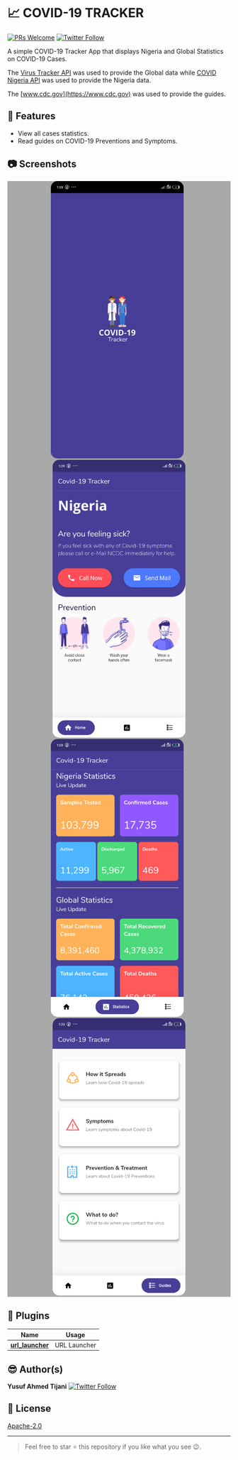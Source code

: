 # :chart_with_upwards_trend:  COVID-19 TRACKER 
[![PRs Welcome](https://img.shields.io/badge/PRs-welcome-brightgreen.svg?style=flat-square)](http://makeapullrequest.com) [![Twitter Follow](https://img.shields.io/twitter/follow/iloveteajay_?label=Follow&style=social)](https://twitter.com/iloveteajay_)

A simple COVID-19 Tracker App that displays Nigeria and Global Statistics on COVID-19 Cases. 

The [Virus Tracker API](https://thevirustracker.com/api) was used to provide the Global data while [COVID Nigeria API](https://covidnigeria.herokuapp.com/) was used to provide the Nigeria data. 

The [www.cdc.gov](https://www.cdc.gov) was used to provide the guides.

## :dizzy:  Features
- View all cases statistics.
- Read guides on COVID-19 Preventions and Symptoms.

## :camera:  Screenshots
<div style="background-color:rgb(169,169,169); text-align:center">
<img src="screenshots/launch_screen.png" width="300" style="border-radius: 15px">
&nbsp;
<img src="screenshots/home_screen.png" width="300" style="border-radius: 15px">
</div>


<div style="background-color:rgb(169,169,169); text-align:center">
<img src="screenshots/stats_screen.png" width="300" style="border-radius: 15px">
&nbsp;
<img src="screenshots/guide_screen.png" width="300" style="border-radius: 15px">
</div>

## :electric_plug:  Plugins
| Name | Usage |
|:------:|:-------:|
|[**url_launcher**](https://pub.dev/packages/url_launcher)| URL Launcher|

## :sunglasses:  Author(s)
**Yusuf Ahmed Tijani** [![Twitter Follow](https://img.shields.io/twitter/follow/iloveteajay_?label=Follow&style=social)](https://twitter.com/iloveteajay_)

## :bookmark:  License
[Apache-2.0](https://github.com/iloveteajay/COVID_19-TRACKER-APP-/blob/master/LICENSE)

***
> Feel free to star ⭐ this repository if you like what you see 😉.
